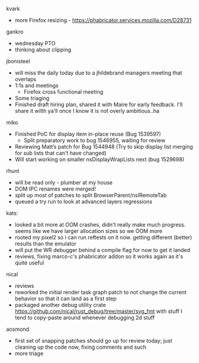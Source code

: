 kvark
  * more Firefox resizing - https://phabricator.services.mozilla.com/D28731

gankro
  * wednesday PTO
  * thinking about clipping

jbonisteel
  * will miss the daily today due to a jhildebrand managers meeting that overlaps
  * 1:1s and meetings
    * Firefox cross functional meeting
  * Some triaging
  * Finished draft hiring plan, shared it with Maire for early feedback. I'll share it wilth ya'll once I know it is not overly ambitious..ha

miko
  * Finished PoC for display item in-place reuse (Bug 1539597) 
    * Split preparatory work to bug 1546955, waiting for review 
  * Reviewing Matt’s patch for Bug 1544948  (Try to skip display list merging for sub lists that can't have changed) 
  * Will start working on smaller nsDisplayWrapLists next (bug 1529698) 

rhunt
  * will be read only - plumber at my house
  * DOM IPC renames were merged!
  * split up most of patches to split BrowserParent/nsIRemoteTab
  * queued a try run to look at advanced layers regressions

kats:
  * looked a bit more at OOM crashes, didn't really make much progress. seems like we have larger allocation sizes so we OOM more
  * rooted my pixel2 so i can run reftests on it now. getting different (better) results than the emulator
  * will put the WR debugger behind a compile flag for now to get it landed
  * reviews, fixing marco-c's phabricator addon so it works again as it's quite useful

nical
  * reviews
  * reworked the initial render task graph patch to not change the current behavior so that it can land as a first step
  * packaged another debug utility crate https://github.com/nical/rust_debug/tree/master/svg_fmt with stuff I tend to copy-paste around whenever debugging 2d stuff

aosmond
  * first set of snapping patches should go up for review today; just cleaning up the code now, fixing comments and such
  * more triage
